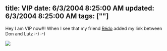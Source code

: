 title: VIP
date: 6/3/2004 8:25:00 AM
updated: 6/3/2004 8:25:00 AM
tags: [""]
---
Hey I am VIP now!!! When I see that my friend [Rédo](http://blog.developpeur.org/redo) added my link between Don and Lutz :-) :-)

![](http://perso.wanadoo.fr/laurent.kempe/images/redo.png)
